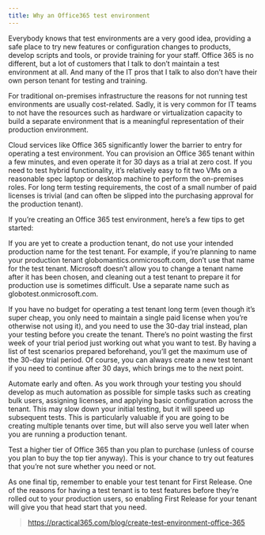 ```yaml
---
title: Why an Office365 test environment
---
```

Everybody knows that test environments are a very good idea, providing a safe place to try new features or configuration changes to products, develop scripts and tools, or provide training for your staff. Office 365 is no different, but a lot of customers that I talk to don’t maintain a test environment at all. And many of the IT pros that I talk to also don’t have their own person tenant for testing and training.

For traditional on-premises infrastructure the reasons for not running test environments are usually cost-related. Sadly, it is very common for IT teams to not have the resources such as hardware or virtualization capacity to build a separate environment that is a meaningful representation of their production environment.

Cloud services like Office 365 significantly lower the barrier to entry for operating a test environment. You can provision an Office 365 tenant within a few minutes, and even operate it for 30 days as a trial at zero cost. If you need to test hybrid functionality, it’s relatively easy to fit two VMs on a reasonable spec laptop or desktop machine to perform the on-premises roles. For long term testing requirements, the cost of a small number of paid licenses is trivial (and can often be slipped into the purchasing approval for the production tenant).

If you’re creating an Office 365 test environment, here’s a few tips to get started:

If you are yet to create a production tenant, do not use your intended production name for the test tenant. For example, if you’re planning to name your production tenant globomantics.onmicrosoft.com, don’t use that name for the test tenant. Microsoft doesn’t allow you to change a tenant name after it has been chosen, and cleaning out a test tenant to prepare it for production use is sometimes difficult. Use a separate name such as globotest.onmicrosoft.com.

If you have no budget for operating a test tenant long term (even though it’s super cheap, you only need to maintain a single paid license when you’re otherwise not using it), and you need to use the 30-day trial instead, plan your testing before you create the tenant. There’s no point wasting the first week of your trial period just working out what you want to test. By having a list of test scenarios prepared beforehand, you’ll get the maximum use of the 30-day trial period. Of course, you can always create a new test tenant if you need to continue after 30 days, which brings me to the next point.

Automate early and often. As you work through your testing you should develop as much automation as possible for simple tasks such as creating bulk users, assigning licenses, and applying basic configuration across the tenant. This may slow down your initial testing, but it will speed up subsequent tests. This is particularly valuable if you are going to be creating multiple tenants over time, but will also serve you well later when you are running a production tenant.

Test a higher tier of Office 365 than you plan to purchase (unless of course you plan to buy the top tier anyway). This is your chance to try out features that you’re not sure whether you need or not.

As one final tip, remember to enable your test tenant for First Release. One of the reasons for having a test tenant is to test features before they’re rolled out to your production users, so enabling First Release for your tenant will give you that head start that you need.

> https://practical365.com/blog/create-test-environment-office-365